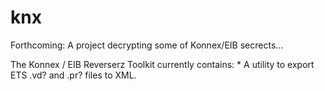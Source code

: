 knx
===

Forthcoming: A project decrypting some of Konnex/EIB secrects...

The  Konnex / EIB Reverserz Toolkit currently contains:
	* A utility to export ETS .vd? and .pr? files to XML.
